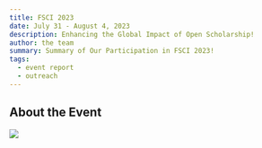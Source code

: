 ```yaml
---
title: FSCI 2023
date: July 31 - August 4, 2023
description: Enhancing the Global Impact of Open Scholarship!
author: the team
summary: Summary of Our Participation in FSCI 2023!
tags:
  - event report
  - outreach
---
```





## About the Event

<img src = "/p/static/img/fsci.jpeg">
